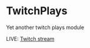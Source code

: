 # TwitchPlays
Yet another twitch plays module

LIVE: <a href='http://www.twitch.tv/hangmangame'>Twitch stream</a>
